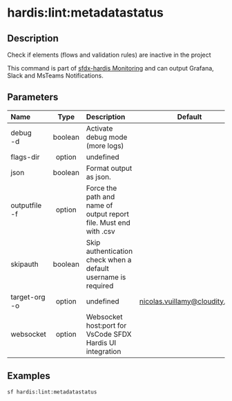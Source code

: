<!-- This file has been generated with command 'sf hardis:doc:plugin:generate'. Please do not update it manually or it may be overwritten -->
# hardis:lint:metadatastatus

## Description

Check if elements (flows and validation rules) are inactive in the project

This command is part of [sfdx-hardis Monitoring](https://sfdx-hardis.cloudity.com/salesforce-monitoring-inactive-metadata/) and can output Grafana, Slack and MsTeams Notifications.


## Parameters

| Name              |  Type   | Description                                                       |             Default             | Required | Options |
|:------------------|:-------:|:------------------------------------------------------------------|:-------------------------------:|:--------:|:-------:|
| debug<br/>-d      | boolean | Activate debug mode (more logs)                                   |                                 |          |         |
| flags-dir         | option  | undefined                                                         |                                 |          |         |
| json              | boolean | Format output as json.                                            |                                 |          |         |
| outputfile<br/>-f | option  | Force the path and name of output report file. Must end with .csv |                                 |          |         |
| skipauth          | boolean | Skip authentication check when a default username is required     |                                 |          |         |
| target-org<br/>-o | option  | undefined                                                         | <nicolas.vuillamy@cloudity.com> |          |         |
| websocket         | option  | Websocket host:port for VsCode SFDX Hardis UI integration         |                                 |          |         |

## Examples

```shell
sf hardis:lint:metadatastatus
```


